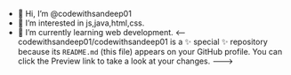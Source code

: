 - 👋 Hi, I’m @codewithsandeep01
- 👀 I’m interested in js,java,html,css.
- 🌱 I’m currently learning web development.
<--
codewithsandeep01/codewithsandeep01 is a ✨ special ✨ repository because its `README.md` (this file) appears on your GitHub profile.
You can click the Preview link to take a look at your changes.
--->
